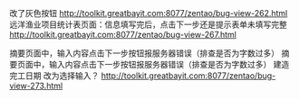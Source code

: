 改了灰色按钮 http://toolkit.greatbayit.com:8077/zentao/bug-view-262.html
远洋渔业项目统计表页面：信息填写完后，点击下一步还是提示表单未填写完整 http://toolkit.greatbayit.com:8077/zentao/bug-view-267.html

摘要页面中，输入内容点击下一步按钮报服务器错误（排查是否为字数过多） 摘要页面中，输入内容点击下一步按钮报服务器错误（排查是否为字数过多）
建造完工日期 改为选择输入？ http://toolkit.greatbayit.com:8077/zentao/bug-view-273.html
